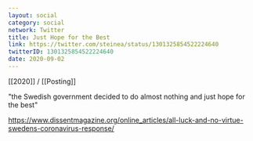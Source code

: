 ```yaml
---
layout: social
category: social
network: Twitter
title: Just Hope for the Best
link: https://twitter.com/steinea/status/1301325854522224640
twitterID: 1301325854522224640
date: 2020-09-02
---
```


[[2020]] / [[Posting]]

"the Swedish government decided to do almost nothing and just hope for the best"

<https://www.dissentmagazine.org/online_articles/all-luck-and-no-virtue-swedens-coronavirus-response/>
